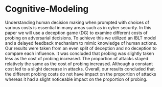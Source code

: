 # Cognitive-Modeling

Understanding human decision making when prompted with choices of various costs is essential in many areas such as in cyber security. 
In this paper we will use a deception game (DG) to examine different costs of probing on adversarial decisions. To achieve this we utilized
an IBLT model and a delayed feedback mechanism to mimic knowledge of human actions. Our results were taken from an even split of deception 
and no deception to compare each influence. It was concluded that probing was slightly taken less as the cost of probing increased. 
The proportion of attacks stayed relatively the same as the cost of probing increased. Although a constant cost led to a slight decrease
in attacks. Overall, our results concluded that the different  probing costs do not have impact on the proportion of attacks whereas it 
had a slight noticeable impact on the proportion of probing.
